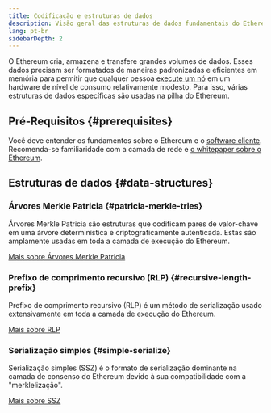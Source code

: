 ```yaml
---
title: Codificação e estruturas de dados
description: Visão geral das estruturas de dados fundamentais do Ethereum
lang: pt-br
sidebarDepth: 2
---
```


O Ethereum cria, armazena e transfere grandes volumes de dados. Esses dados precisam ser formatados de maneiras padronizadas e eficientes em memória para permitir que qualquer pessoa [execute um nó](/run-a-node/) em um hardware de nível de consumo relativamente modesto. Para isso, várias estruturas de dados específicas são usadas na pilha do Ethereum.

## Pré-Requisitos {#prerequisites}

Você deve entender os fundamentos sobre o Ethereum e o [software cliente](/developers/docs/nodes-and-clients/). Recomenda-se familiaridade com a camada de rede e [o whitepaper sobre o Ethereum](/whitepaper/).

## Estruturas de dados {#data-structures}

### Árvores Merkle Patricia {#patricia-merkle-tries}

Árvores Merkle Patricia são estruturas que codificam pares de valor-chave em uma árvore determinística e criptograficamente autenticada. Estas são amplamente usadas em toda a camada de execução do Ethereum.

[Mais sobre Árvores Merkle Patricia](/developers/docs/data-structures-and-encoding/patricia-merkle-trie)

### Prefixo de comprimento recursivo (RLP) {#recursive-length-prefix}

Prefixo de comprimento recursivo (RLP) é um método de serialização usado extensivamente em toda a camada de execução do Ethereum.

[Mais sobre RLP](/developers/docs/data-structures-and-encoding/rlp)

### Serialização simples {#simple-serialize}

Serialização simples (SSZ) é o formato de serialização dominante na camada de consenso do Ethereum devido à sua compatibilidade com a "merklelização".

[Mais sobre SSZ](/developers/docs/data-structures-and-encoding/ssz)
